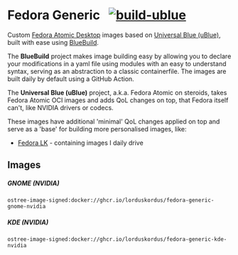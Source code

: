 # Fedora Generic &nbsp; [![build-ublue](https://github.com/lorduskordus/fedora-generic/actions/workflows/build.yml/badge.svg)](https://github.com/lorduskordus/fedora-generic/actions/workflows/build.yml)

Custom [Fedora Atomic Desktop](https://fedoraproject.org/atomic-desktops/) images based on [Universal Blue (uBlue)](https://universal-blue.org/), built with ease using [BlueBuild](https://blue-build.org/).

The **BlueBuild** project makes image building easy by allowing you to declare your modifications in a yaml file using modules with an easy to understand syntax, serving as an abstraction to a classic containerfile. The images are built daily by default using a GitHub Action.

The **Universal Blue (uBlue)** project, a.k.a. Fedora Atomic on steroids, takes Fedora Atomic OCI images and adds QoL changes on top, that Fedora itself can't, like NVIDIA drivers or codecs.

These images have additional 'minimal' QoL changes applied on top and serve as a 'base' for building more personalised images, like:

* [Fedora LK](https://github.com/lorduskordus/fedora-lk) - containing images I daily drive

## Images

##### GNOME (NVIDIA)
```
ostree-image-signed:docker://ghcr.io/lorduskordus/fedora-generic-gnome-nvidia
```
##### KDE (NVIDIA)
```
ostree-image-signed:docker://ghcr.io/lorduskordus/fedora-generic-kde-nvidia
```